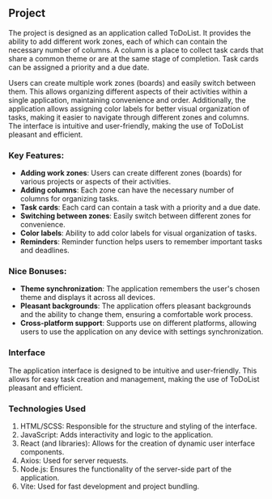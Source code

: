 ## Project

The project is designed as an application called ToDoList. It provides the
ability to add different work zones, each of which can contain the necessary
number of columns. A column is a place to collect task cards that share a common
theme or are at the same stage of completion. Task cards can be assigned a
priority and a due date.

Users can create multiple work zones (boards) and easily switch between them.
This allows organizing different aspects of their activities within a single
application, maintaining convenience and order. Additionally, the application
allows assigning color labels for better visual organization of tasks, making it
easier to navigate through different zones and columns. The interface is
intuitive and user-friendly, making the use of ToDoList pleasant and efficient.

### Key Features:

- **Adding work zones**: Users can create different zones (boards) for various
  projects or aspects of their activities.
- **Adding columns**: Each zone can have the necessary number of columns for
  organizing tasks.
- **Task cards**: Each card can contain a task with a priority and a due date.
- **Switching between zones**: Easily switch between different zones for
  convenience.
- **Color labels**: Ability to add color labels for visual organization of
  tasks.
- **Reminders**: Reminder function helps users to remember important tasks and
  deadlines.

### Nice Bonuses:

- **Theme synchronization**: The application remembers the user's chosen theme
  and displays it across all devices.
- **Pleasant backgrounds**: The application offers pleasant backgrounds and the
  ability to change them, ensuring a comfortable work process.
- **Cross-platform support**: Supports use on different platforms, allowing
  users to use the application on any device with settings synchronization.

### Interface

The application interface is designed to be intuitive and user-friendly. This
allows for easy task creation and management, making the use of ToDoList
pleasant and efficient.

### Technologies Used

1. HTML/SCSS: Responsible for the structure and styling of the interface.
2. JavaScript: Adds interactivity and logic to the application.
3. React (and libraries): Allows for the creation of dynamic user interface
   components.
4. Axios: Used for server requests.
5. Node.js: Ensures the functionality of the server-side part of the
   application.
6. Vite: Used for fast development and project bundling.

